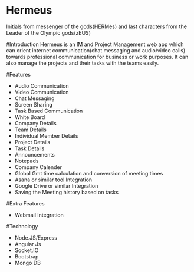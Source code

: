 # Hermeus
Initials from messenger of the gods(HERMes) and last characters from the Leader of the Olympic gods(zEUS)

#Introduction
Hermeus is an IM and Project Management web app which can orient internet communication(chat messaging and audio/video calls) towards professional communication for business or work purposes. It can also manage the projects and their tasks with the teams easily.

#Features
* Audio Communication
* Video Communication
* Chat Messaging
* Screen Sharing
* Task Based Communication
* White Board
* Company Details
* Team Details
* Individual Member Details
* Project Details
* Task Details
* Announcements
* Notepads
* Company Calender
* Global Gmt time calculation and conversion of meeting times
* Asana or similar tool Integration
* Google Drive or similar Integration
* Saving the Meeting history based on tasks

#Extra Features
* Webmail Integration

#Technology
* Node.JS/Express
* Angular Js
* Socket.IO
* Bootstrap
* Mongo DB

